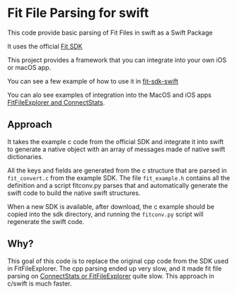 # Fit File Parsing for swift

This code provide basic parsing of Fit Files in swift as a Swift Package

It uses the official [Fit SDK](https://www.thisisant.com/resources/fit)

This project provides a framework that you can integrate into your own iOS or macOS app.

You can see a few example of how to use it in [fit-sdk-swift](https://github.com/roznet/fit-sdk-swift)

You can alo see examples of integration into the MacOS and iOS apps [FitFileExplorer and ConnectStats](https://github.com/roznet/connectstats).

## Approach

It takes the example c code from the official SDK and integrate it into swift to generate a native object with an array of messages made of native swift dictionaries.

All the keys and fields are generated from the c structure that are parsed in `fit_convert.c` from the example SDK. The file `fit_example.h` contains all the definition and a script fitconv.py parses that and automatically generate the swift code to build the native swift structures.

When a new SDK is available, after download, the c example should be copied into the sdk directory, and running the `fitconv.py` script will regenerate the swift code.


## Why?

This goal of this code is to replace the original cpp code from the SDK used in FitFileExplorer. The cpp parsing ended up very slow, and it made fit file parsing on [ConnectStats or FitFileExplorer](https://github.com/roznet/connecstats) quite slow. This approach in c/swift is much faster.

